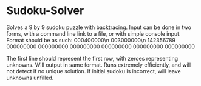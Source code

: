 # Sudoku-Solver
Solves a 9 by 9 sudoku puzzle with backtracing.
Input can be done in two forms, with a command line link to a file, or with simple console input.
Format should be as such:
000400000\n
003000000\n
142356789
000000000
000000000
000000000
000000000
000000000
000000000

The first line should represent the first row, with zeroes representing unknowns.
Will output in same format. Runs extremely efficiently, and will not detect if no unique solution. 
If initial sudoku is incorrect, will leave unknowns unfilled.
